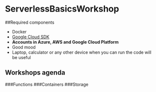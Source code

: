 # ServerlessBasicsWorkshop

##Required components
* Docker
* [Google Cloud SDK](https://cloud.google.com/sdk/)
* **Accounts in Azure, AWS and Google Cloud Platform**
* Good mood
* Laptop, calculator or any other device when you can run the code will be useful

## Workshops agenda
###Functions
###Containers
###Storage